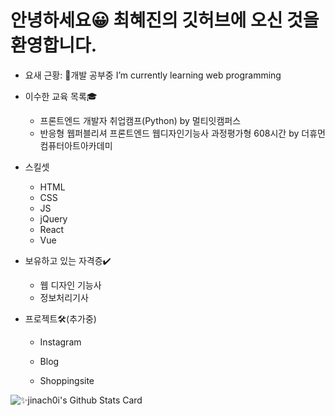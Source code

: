 <div>
      <h1>안녕하세요😀 최혜진의 깃허브에 오신 것을 환영합니다.</h1>
      <ul>
<li>
<p>요새 근황: 🌱개발 공부중 I’m currently learning web programming</p>
</li>
	<li>
	  <p>이수한 교육 목록🎓</p>
          <ul>
            <li>프론트엔드 개발자 취업캠프(Python) by 멀티잇캠퍼스</li>
            <li>반응형 웹퍼블리셔 프론트엔드 웹디자인기능사 과정평가형 608시간 by 더휴먼컴퓨터아트아카데미</li>
          </ul>
	</li>
        <li>
          <p>스킬셋</p>
          <ul>
            <li>HTML</li>
            <li>CSS</li>
            <li>JS</li>
            <li>jQuery</li>
            <li>React</li>
            <li>Vue</li>
          </ul>
        </li>
        <li>
          <p>보유하고 있는 자격증✔️</p>
          <ul>
            <li>웹 디자인 기능사</li>
<li>정보처리기사</li>
          </ul>
        </li>
        <li>
           <p>프로젝트🛠️(추가중)</p>
            <ul>
               <li>  
                  <p>Instagram</p>
                  <ul>
                  </ul>   
               </li>
                <li>
                  <p>Blog</p>
                  <ul>
                  </ul>
                 </li>
		 <li>
                  <p>Shoppingsite</p>
                  <ul>
                  </ul>
                 </li>
              </ul>
         </li>
      </ul>



![✨jinach0i's Github Stats Card](https://github-readme-stats.vercel.app/api?username=jinach0i&show_icons=true)



</div>
<!--
**jinach0i/jinach0i** is a ✨ _special_ ✨ repository because its `README.md` (this file) appears on your GitHub profile.

Here are some ideas to get you started:

- 🔭 I’m currently working on ...
- 🌱 I’m currently learning ...
- 👯 I’m looking to collaborate on ...
- 🤔 I’m looking for help with ...
- 💬 Ask me about ...
- 📫 How to reach me: ...
- 😄 Pronouns: ...
- ⚡ Fun fact: ...
-->
